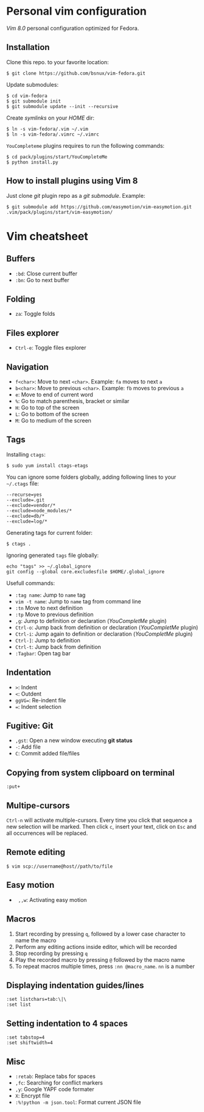 # Personal vim configuration

*Vim 8.0* personal configuration optimized for Fedora.

## Installation

Clone this repo. to your favorite location:

```
$ git clone https://github.com/bsnux/vim-fedora.git
```

Update submodules:

```
$ cd vim-fedora
$ git submodule init
$ git submodule update --init --recursive
```

Create *symlinks* on your *HOME* dir:

```
$ ln -s vim-fedora/.vim ~/.vim
$ ln -s vim-fedora/.vimrc ~/.vimrc
```

`YouCompleteme` plugins requires to run the following commands:

```
$ cd pack/plugins/start/YouCompleteMe
$ python install.py
```

## How to install plugins using Vim 8

Just clone *git* plugin repo as a *git submodule*. Example:

```
$ git submodule add https://github.com/easymotion/vim-easymotion.git .vim/pack/plugins/start/vim-easymotion/
```

# Vim cheatsheet

## Buffers

* `:bd`: Close current buffer
* `:bn`: Go to next buffer

## Folding

* `za`: Toggle folds

## Files explorer

* `Ctrl-e`: Toggle files explorer

## Navigation

* `f<char>`: Move to next `<char>`. Example: `fa` moves to next `a`
* `b<char>`: Move to previous `<char>`. Example: `fb` moves to previous `a`
* `e`: Move to end of current word
* `%`: Go to match parenthesis, bracket or similar
* `H`: Go to top of the screen
* `L`: Go to bottom of the screen
* `M`: Go to medium of the screen

## Tags

Installing `ctags`:

```
$ sudo yum install ctags-etags
```

You can ignore some folders globally, adding following lines to your `~/.ctags` file:

```
--recurse=yes
--exclude=.git
--exclude=vendor/*
--exclude=node_modules/*
--exclude=db/*
--exclude=log/*
```

Generating tags for current folder:

```
$ ctags .
```

Ignoring generated `tags` file globally:

```
echo "tags" >> ~/.global_ignore
git config --global core.excludesfile $HOME/.global_ignore
```

Usefull commands:

* `:tag name`: Jump to `name` tag
* `vim -t name`: Jump to `name` tag from command line
* `:tn` Move to next definition
* `:tp` Move to previous definition
* `,g`: Jump to definition or declaration (*YouCompletMe* plugin)
* `Ctrl-o`: Jump back from definition or declaration (*YouCompletMe* plugin)
* `Ctrl-i`: Jump again to definition or declaration (*YouCompletMe* plugin)
* `Ctrl-]`: Jump to definition
* `Ctrl-t`: Jump back from definition
* `:Tagbar`: Open tag bar

## Indentation

* `>`: Indent
* `<`: Outdent
* `ggVG=`: Re-indent file
* `=`: Indent selection

## Fugitive: Git

* `,gst`: Open a new window executing **git status**
* `-`: Add file
* `C`: Commit added file/files

## Copying from system clipboard on terminal

```
:put+
```

## Multipe-cursors

`Ctrl-n` will activate multiple-cursors. Every time you click that sequence a
new selection will be marked. Then click `c`, insert your text, click on `Esc` and
all occurrences will be replaced.

## Remote editing

```
$ vim scp://username@host//path/to/file
```

## Easy motion

* ` ,,w`: Activating easy motion

## Macros

1. Start recording by pressing `q`, followed by a lower case character to name the macro
2. Perform any editing actions inside editor, which will be recorded
3. Stop recording by pressing `q`
4. Play the recorded macro by pressing `@` followed by the macro name
5. To repeat macros multiple times, press `:nn @macro_name`. ``nn`` is a number

## Displaying indentation guides/lines

```
:set listchars=tab:\|\ 
:set list
```

## Setting indentation to 4 spaces

```
:set tabstop=4
:set shiftwidth=4
```

## Misc

* `:retab`: Replace tabs for spaces
* `,fc`: Searching for conflict markers
* `,y`: Google YAPF code formater
* `X`: Encrypt file
* `:%!python -m json.tool`: Format current JSON file
